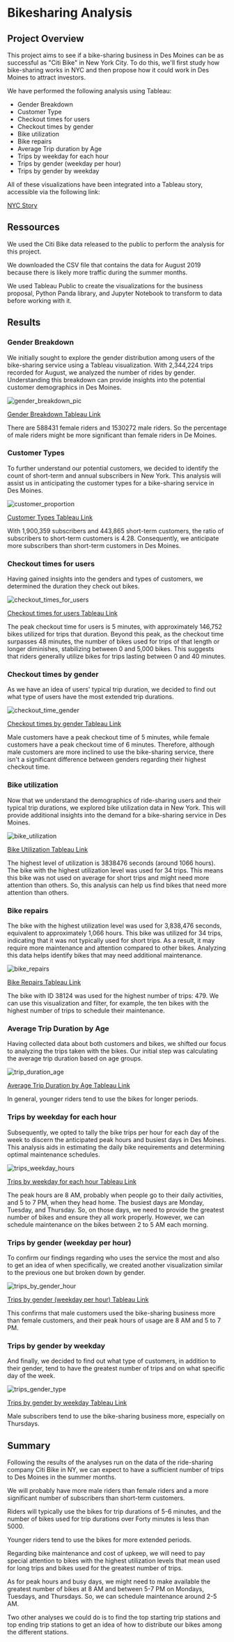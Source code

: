 # Bikesharing Analysis

## Project Overview
This project aims to see if a bike-sharing business in Des Moines can be as successful as "Citi Bike" in New York City. 
To do this, we'll first study how bike-sharing works in NYC and then propose how it could work in Des Moines to attract investors.

We have performed the following analysis using Tableau:

* Gender Breakdown
* Customer Type
* Checkout times for users
* Checkout times by gender
* Bike utilization
* Bike repairs
* Average Trip duration by Age
* Trips by weekday for each hour
* Trips by gender (weekday per hour)
* Trips by gender by weekday
 
All of these visualizations have been integrated into a Tableau story, accessible via the following link:
 
 [NYC Story](https://public.tableau.com/views/NYC_Story_16550826332950/NYCCitibikeanalysis?:language=en-US&publish=yes&:display_count=n&:origin=viz_share_link)


## Ressources
We used the Citi Bike data released to the public to perform the analysis for this project.

We downloaded the CSV file that contains the data for August 2019 because there is likely more traffic during 
the summer months.

We used Tableau Public to create the visualizations for the business proposal, Python Panda library, 
and Jupyter Notebook to transform to data before working with it.

## Results

### Gender Breakdown

We initially sought to explore the gender distribution among users of the bike-sharing service using a Tableau visualization. 
With 2,344,224 trips recorded for August, we analyzed the number of rides by gender. Understanding this breakdown can provide insights into the potential customer demographics in Des Moines.

![gender_breakdown_pic](https://github.com/valerielnd/Bike-Sharing/blob/main/gender_breakdown.png)

[Gender Breakdown Tableau Link](https://public.tableau.com/views/NYC_Story_16550826332950/NYCCitibikeanalysis?:language=en-US&publish=yes&:display_count=n&:origin=viz_share_link)

There are 588431 female riders and 1530272 male riders. So the percentage of male riders might be more significant 
than female riders in De Moines.

### Customer Types

To further understand our potential customers, we decided to identify the count of short-term and annual subscribers in New York. 
This analysis will assist us in anticipating the customer types for a bike-sharing service in Des Moines.


![customer_proportion](https://github.com/valerielnd/Bike-Sharing/blob/main/customer_type.png)

[Customer Types Tableau Link](https://public.tableau.com/shared/ND59Z5376?:display_count=n&:origin=viz_share_link)

With 1,900,359 subscribers and 443,865 short-term customers, the ratio of subscribers to short-term customers is 4.28. 
Consequently, we anticipate more subscribers than short-term customers in Des Moines.

### Checkout times for users

Having gained insights into the genders and types of customers, we determined the duration they check out bikes.

![checkout_times_for_users](https://github.com/valerielnd/Bike-Sharing/blob/main/checkout_time_users.png)

[Checkout times for users Tableau Link](https://public.tableau.com/shared/48GPWJKMR?:display_count=n&:origin=viz_share_link)

The peak checkout time for users is 5 minutes, with approximately 146,752 bikes utilized for trips that duration. 
Beyond this peak, as the checkout time surpasses 48 minutes, the number of bikes used for trips of that length or longer diminishes, 
stabilizing between 0 and 5,000 bikes. This suggests that riders generally utilize bikes for trips lasting between 0 and 40 minutes.

### Checkout times by gender

As we have an idea of users' typical trip duration, we decided to find out what type of users have the most extended trip durations.

![checkout_time_gender](https://github.com/valerielnd/Bike-Sharing/blob/main/checkout_time_gender.png)

[Checkout times by gender Tableau Link](https://public.tableau.com/shared/JKQMP9MP7?:display_count=n&:origin=viz_share_link)

Male customers have a peak checkout time of 5 minutes, while female customers have a peak checkout time of 6 minutes. 
Therefore, although male customers are more inclined to use the bike-sharing service, there isn't a significant difference between genders regarding their highest checkout time.

### Bike utilization


Now that we understand the demographics of ride-sharing users and their typical trip durations, 
we explored bike utilization data in New York. This will provide additional insights into the demand for a bike-sharing service in Des Moines.

![bike_utilization](https://github.com/valerielnd/Bike-Sharing/blob/main/bike_utilization.png)

[Bike Utilization Tableau Link](https://public.tableau.com/shared/Y3MTSHYPX?:display_count=n&:origin=viz_share_link)

The highest level of utilization is 3838476 seconds (around 1066 hours). The bike with the highest utilization level was used for 34 trips.
This means this bike was not used on average for short trips and might need more attention than others. So, this analysis
can help us find bikes that need more attention than others.

### Bike repairs

The bike with the highest utilization level was used for 3,838,476 seconds, equivalent to approximately 1,066 hours. 
This bike was utilized for 34 trips, indicating that it was not typically used for short trips. As a result, 
it may require more maintenance and attention compared to other bikes. Analyzing this data helps identify bikes that may need additional maintenance.

![bike_repairs](https://github.com/valerielnd/Bike-Sharing/blob/main/bike_repairs.png)

[Bike Repairs Tableau Link](https://public.tableau.com/shared/3FHJY6D6T?:display_count=n&:origin=viz_share_link)

The bike with ID 38124 was used for the highest number of trips: 479. We can use this visualization and filter, for example, the ten bikes
with the highest number of trips to schedule their maintenance.

### Average Trip Duration by Age

Having collected data about both customers and bikes, we shifted our focus to analyzing the trips taken with the bikes. 
Our initial step was calculating the average trip duration based on age groups.

![trip_duration_age](https://github.com/valerielnd/Bike-Sharing/blob/main/trip_duration_age.png)

[Average Trip Duration by Age Tableau Link](https://public.tableau.com/shared/24N42NG7M?:display_count=n&:origin=viz_share_link)

In general, younger riders tend to use the bikes for longer periods.

### Trips by weekday for each hour

Subsequently, we opted to tally the bike trips per hour for each day of the week to discern the anticipated peak hours and busiest days in Des Moines. 
This analysis aids in estimating the daily bike requirements and determining optimal maintenance schedules.

![trips_weekday_hours](https://github.com/valerielnd/Bike-Sharing/blob/main/trip_wkday_hour.png)

[Trips by weekday for each hour Tableau Link](https://public.tableau.com/shared/W2NB9XZZC?:display_count=n&:origin=viz_share_link)

The peak hours are 8 AM, probably when people go to their daily activities, and 5 to 7 PM, when they 
head home. The busiest days are Monday, Tuesday, and Thursday. So, on those days,
we need to provide the greatest number of bikes and ensure they all work properly. However,
we can schedule maintenance on the bikes between 2 to 5 AM each morning.

### Trips by gender (weekday per hour)

To confirm our findings regarding who uses the service the most and also to get an idea of when specifically, we 
created another visualization similar to the previous one but broken down by gender.

![trips_by_gender_hour](https://github.com/valerielnd/Bike-Sharing/blob/main/trip_gender_wkday_hour.png)

[Trips by gender \(weekday per hour\) Tableau Link](https://public.tableau.com/shared/5QZR29RCJ?:display_count=n&:origin=viz_share_link)

This confirms that male customers used the bike-sharing business more than female customers, and their peak hours 
of usage are 8 AM and 5 to 7 PM.

### Trips by gender by weekday

And finally, we decided to find out what type of customers, in addition to their gender, tend to have the greatest number
of trips and on what specific day of the week.

![trips_gender_type](https://github.com/valerielnd/Bike-Sharing/blob/main/trips_gender_type.png)

[Trips by gender by weekday Tableau Link](https://public.tableau.com/shared/YN87TTDQN?:display_count=n&:origin=viz_share_link)

Male subscribers tend to use the bike-sharing business more, especially on Thursdays.

## Summary

Following the results of the analyses run on the data of the ride-sharing company Citi Bike in NY, we can expect to have
a sufficient number of trips to Des Moines in the summer months.

We will probably have more male riders than female riders and a more significant number of subscribers than short-term customers.

Riders will typically use the bikes for trip durations of 5-6 minutes, and the number of bikes used for trip durations over Forty minutes 
is less than 5000.

Younger riders tend to use the bikes for more extended periods.

Regarding bike maintenance and cost of upkeep, we will need to pay special attention to bikes with the highest utilization
levels that mean used for long trips and bikes used for the greatest number of trips.

As for peak hours and busy days, we might need to make available the greatest number of bikes at 8 AM and between
5-7 PM on Mondays, Tuesdays, and Thursdays. So, we can schedule maintenance around 2-5 AM.

Two other analyses we could do is to find the top starting trip stations and top ending trip stations to get an idea of how to distribute
our bikes among the different stations.



